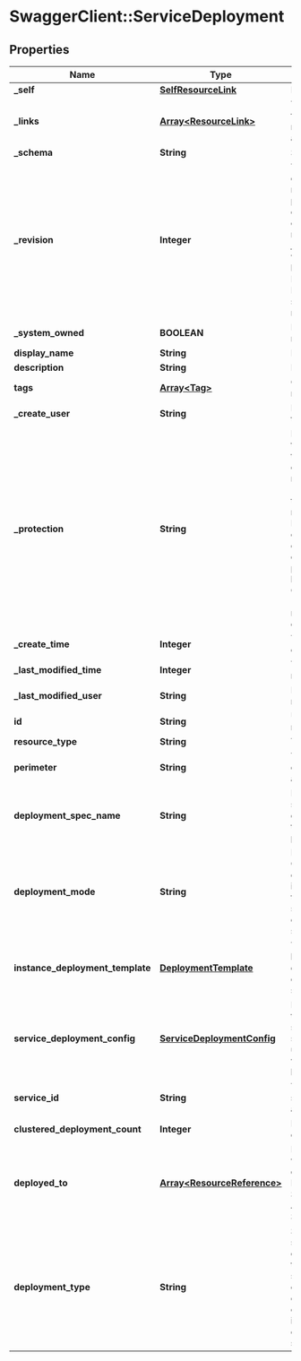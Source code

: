 # SwaggerClient::ServiceDeployment

## Properties
Name | Type | Description | Notes
------------ | ------------- | ------------- | -------------
**_self** | [**SelfResourceLink**](SelfResourceLink.md) | Link to this resource | [optional] 
**_links** | [**Array&lt;ResourceLink&gt;**](ResourceLink.md) | The server will populate this field when returing the resource. Ignored on PUT and POST. | [optional] 
**_schema** | **String** | Schema for this resource | [optional] 
**_revision** | **Integer** | The _revision property describes the current revision of the resource. To prevent clients from overwriting each other&#39;s changes, PUT operations must include the current _revision of the resource, which clients should obtain by issuing a GET operation. If the _revision provided in a PUT request is missing or stale, the operation will be rejected. | [optional] 
**_system_owned** | **BOOLEAN** | Indicates system owned resource | [optional] 
**display_name** | **String** | Defaults to ID if not set | [optional] 
**description** | **String** | Description of this resource | [optional] 
**tags** | [**Array&lt;Tag&gt;**](Tag.md) | Opaque identifiers meaningful to the API user | [optional] 
**_create_user** | **String** | ID of the user who created this resource | [optional] 
**_protection** | **String** | Protection status is one of the following: PROTECTED - the client who retrieved the entity is not allowed             to modify it. NOT_PROTECTED - the client who retrieved the entity is allowed                 to modify it REQUIRE_OVERRIDE - the client who retrieved the entity is a super                    user and can modify it, but only when providing                    the request header X-Allow-Overwrite&#x3D;true. UNKNOWN - the _protection field could not be determined for this           entity.  | [optional] 
**_create_time** | **Integer** | Timestamp of resource creation | [optional] 
**_last_modified_time** | **Integer** | Timestamp of last modification | [optional] 
**_last_modified_user** | **String** | ID of the user who last modified this resource | [optional] 
**id** | **String** | Unique identifier of this resource | [optional] 
**resource_type** | **String** | The type of this resource. | [optional] 
**perimeter** | **String** | This indicates the deployment perimeter, such as a VC cluster or a host. | [optional] [default to &#39;HOST&#39;]
**deployment_spec_name** | **String** | Name of the deployment spec to be used for deployment, which specifies the OVF provided by the partner and the form factor. | 
**deployment_mode** | **String** | Mode of deployment. Currently, only stand alone deployment is supported. It is a single VM deployed through this deployment spec. In future, HA configurations will be supported here. | [optional] [default to &#39;STAND_ALONE&#39;]
**instance_deployment_template** | [**DeploymentTemplate**](DeploymentTemplate.md) | The deployment template to be used during the deployment to provide customized attributes to the service VM. | 
**service_deployment_config** | [**ServiceDeploymentConfig**](ServiceDeploymentConfig.md) | Deployment Config contains the deployment specification, such as the storage and network to be used along with the cluster where the service VM can be deployed. | 
**service_id** | **String** | The Service to which the service deployment is associated. | [optional] 
**clustered_deployment_count** | **Integer** | Number of instances in case of clustered deployment. | [optional] [default to 1]
**deployed_to** | [**Array&lt;ResourceReference&gt;**](ResourceReference.md) | List of resource references where service instance be deployed. Ex. Tier 0 Logical Router in case of N-S ServiceInsertion. Service Attachment in case of E-W ServiceInsertion. | [optional] 
**deployment_type** | **String** | Specifies whether the service VM should be deployed on each host such that it provides partner service locally on the host, or whether the service VMs can be deployed as a cluster. If deployment_type is CLUSTERED, then the clustered_deployment_count should be provided. | [optional] [default to &#39;CLUSTERED&#39;]


